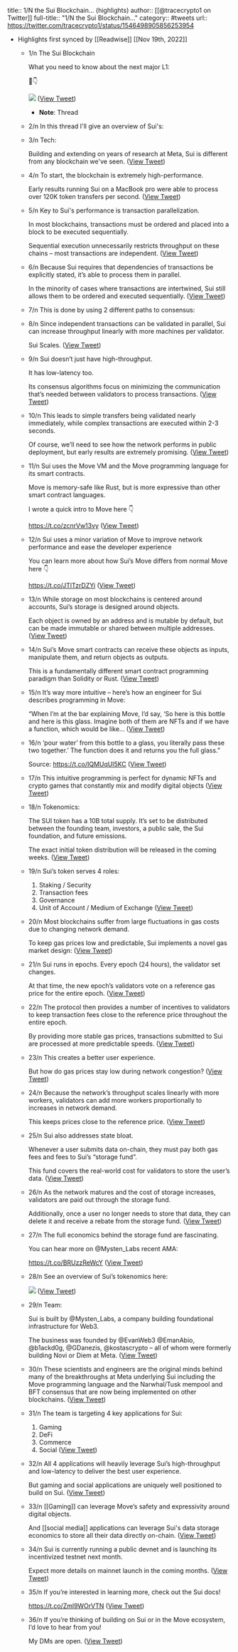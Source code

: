 title:: 1/N the Sui Blockchain... (highlights)
author:: [[@tracecrypto1 on Twitter]]
full-title:: "1/N the Sui Blockchain..."
category:: #tweets
url:: https://twitter.com/tracecrypto1/status/1546498905856253954

- Highlights first synced by [[Readwise]] [[Nov 19th, 2022]]
	- 1/n The Sui Blockchain
	  
	  What you need to know about the next major L1:
	  
	  🧵👇 
	  
	  ![](https://pbs.twimg.com/media/FXY_HcKWAAgUJ3n.png) ([View Tweet](https://twitter.com/tracecrypto1/status/1546498905856253954))
		- **Note**: Thread
	- 2/n In this thread I'll give an overview of Sui's:
	- 3/n Tech:
	  
	  Building and extending on years of research at Meta, Sui is different from any blockchain we've seen. ([View Tweet](https://twitter.com/tracecrypto1/status/1546498908494462976))
	- 4/n To start, the blockchain is extremely high-performance. 
	  
	  Early results running Sui on a MacBook pro were able to process over 120K token transfers per second. ([View Tweet](https://twitter.com/tracecrypto1/status/1546498909513650177))
	- 5/n Key to Sui's performance is transaction parallelization.
	  
	  In most blockchains, transactions must be ordered and placed into a block to be executed sequentially. 
	  
	  Sequential execution unnecessarily restricts throughput on these chains – most transactions are independent. ([View Tweet](https://twitter.com/tracecrypto1/status/1546498910759387142))
	- 6/n Because Sui requires that dependencies of transactions be explicitly stated, it’s able to process them in parallel. 
	  
	  In the minority of cases where transactions are intertwined, Sui still allows them to be ordered and executed sequentially. ([View Tweet](https://twitter.com/tracecrypto1/status/1546498912017698816))
	- 7/n This is done by using 2 different paths to consensus:
	- 8/n Since independent transactions can be validated in parallel, Sui can increase throughput linearly with more machines per validator. 
	  
	  Sui Scales. ([View Tweet](https://twitter.com/tracecrypto1/status/1546498914286800896))
	- 9/n Sui doesn’t just have high-throughput. 
	  
	  It has low-latency too. 
	  
	  Its consensus algorithms focus on minimizing the communication that’s needed between validators to process transactions. ([View Tweet](https://twitter.com/tracecrypto1/status/1546498915356262400))
	- 10/n This leads to simple transfers being validated nearly immediately, while complex transactions are executed within 2-3 seconds.
	  
	  Of course, we’ll need to see how the network performs in public deployment, but early results are extremely promising. ([View Tweet](https://twitter.com/tracecrypto1/status/1546498916560113665))
	- 11/n Sui uses the Move VM and the Move programming language for its smart contracts. 
	  
	  Move is memory-safe like Rust, but is more expressive than other smart contract languages.
	  
	  I wrote a quick intro to Move here 👇
	  
	  https://t.co/zcnrVw13vy ([View Tweet](https://twitter.com/tracecrypto1/status/1546498917684203520))
	- 12/n Sui uses a minor variation of Move to improve network performance and ease the developer experience
	  
	  You can learn more about how Sui’s Move differs from normal Move here 👇
	  
	  https://t.co/JTlTzrDZYi ([View Tweet](https://twitter.com/tracecrypto1/status/1546498919164698625))
	- 13/n While storage on most blockchains is centered around accounts, Sui’s storage is designed around objects. 
	  
	  Each object is owned by an address and is mutable by default, but can be made immutable or shared between multiple addresses. ([View Tweet](https://twitter.com/tracecrypto1/status/1546498920418877441))
	- 14/n Sui’s Move smart contracts can receive these objects as inputs, manipulate them, and return objects as outputs. 
	  
	  This is a fundamentally different smart contract programming paradigm than Solidity or Rust. ([View Tweet](https://twitter.com/tracecrypto1/status/1546498921521991681))
	- 15/n It’s way more intuitive – here’s how an engineer for Sui describes programming in Move:
	  
	  “When I’m at the bar explaining Move, I’d say, ‘So here is this bottle and here is this glass. Imagine both of them are NFTs and if we have a function, which would be like... ([View Tweet](https://twitter.com/tracecrypto1/status/1546498922692108289))
	- 16/n ‘pour water’ from this bottle to a glass, you literally pass these two together.’ The function does it and returns you the full glass.”
	  
	  Source: https://t.co/IQMUqUl5KC ([View Tweet](https://twitter.com/tracecrypto1/status/1546498923812032513))
	- 17/n This intuitive programming is perfect for dynamic NFTs and crypto games that constantly mix and modify digital objects ([View Tweet](https://twitter.com/tracecrypto1/status/1546498925095436288))
	- 18/n Tokenomics:
	  
	  The SUI token has a 10B total supply. It’s set to be distributed between the founding team, investors, a public sale, the Sui foundation, and future emissions. 
	  
	  The exact initial token distribution will be released in the coming weeks. ([View Tweet](https://twitter.com/tracecrypto1/status/1546498926127218689))
	- 19/n Sui’s token serves 4 roles:
	  
	  1. Staking / Security
	  2. Transaction fees
	  3. Governance
	  4. Unit of Account / Medium of Exchange ([View Tweet](https://twitter.com/tracecrypto1/status/1546498927305834497))
	- 20/n Most blockchains suffer from large fluctuations in gas costs due to changing network demand.
	  
	  To keep gas prices low and predictable, Sui implements a novel gas market design: ([View Tweet](https://twitter.com/tracecrypto1/status/1546498928354512898))
	- 21/n Sui runs in epochs. Every epoch (24 hours), the validator set changes. 
	  
	  At that time, the new epoch’s validators vote on a reference gas price for the entire epoch. ([View Tweet](https://twitter.com/tracecrypto1/status/1546498929486962688))
	- 22/n The protocol then provides a number of incentives to validators to keep transaction fees close to the reference price throughout the entire epoch. 
	  
	  By providing more stable gas prices, transactions submitted to Sui are processed at more predictable speeds. ([View Tweet](https://twitter.com/tracecrypto1/status/1546498930602565632))
	- 23/n This creates a better user experience.
	  
	  But how do gas prices stay low during network congestion? ([View Tweet](https://twitter.com/tracecrypto1/status/1546498931873415168))
	- 24/n Because the network’s throughput scales linearly with more workers, validators can add more workers proportionally to increases in network demand.
	  
	  This keeps prices close to the reference price. ([View Tweet](https://twitter.com/tracecrypto1/status/1546498932959846403))
	- 25/n Sui also addresses state bloat. 
	  
	  Whenever a user submits data on-chain, they must pay both gas fees and fees to Sui’s “storage fund”. 
	  
	  This fund covers the real-world cost for validators to store the user’s data. ([View Tweet](https://twitter.com/tracecrypto1/status/1546498934214135809))
	- 26/n As the network matures and the cost of storage increases, validators are paid out through the storage fund. 
	  
	  Additionally, once a user no longer needs to store that data, they can delete it and receive a rebate from the storage fund. ([View Tweet](https://twitter.com/tracecrypto1/status/1546500230149021697))
	- 27/n The full economics behind the storage fund are fascinating.
	  
	  You can hear more on @Mysten_Labs recent AMA:
	  
	  https://t.co/BRUzzReWcY ([View Tweet](https://twitter.com/tracecrypto1/status/1546500231298162691))
	- 28/n See an overview of Sui’s tokenomics here: 
	  
	  ![](https://pbs.twimg.com/media/FXZE-mLWAAE3fyD.jpg) ([View Tweet](https://twitter.com/tracecrypto1/status/1546500236155273216))
	- 29/n Team:
	  
	  Sui is built by @Mysten_Labs, a company building foundational infrastructure for Web3.
	  
	  The business was founded by @EvanWeb3 @EmanAbio, @b1ackd0g, @GDanezis, @kostascrypto – all of whom were formerly building Novi or Diem at Meta. ([View Tweet](https://twitter.com/tracecrypto1/status/1546500237820321793))
	- 30/n These scientists and engineers are the original minds behind many of the breakthroughs at Meta underlying Sui including the Move programming language and the Narwhal/Tusk mempool and BFT consensus that are now being implemented on other blockchains. ([View Tweet](https://twitter.com/tracecrypto1/status/1546500238986432512))
	- 31/n The team is targeting 4 key applications for Sui:
	  1. Gaming
	  2. DeFi
	  3. Commerce
	  4. Social ([View Tweet](https://twitter.com/tracecrypto1/status/1546500240160833540))
	- 32/n All 4 applications will heavily leverage Sui’s high-throughput and low-latency to deliver the best user experience. 
	  
	  But gaming and social applications are uniquely well positioned to build on Sui. ([View Tweet](https://twitter.com/tracecrypto1/status/1546500241196781576))
	- 33/n [[Gaming]] can leverage Move’s safety and expressivity around digital objects.
	  
	  And [[social media]] applications can leverage Sui's data storage economics to store all their data directly on-chain. ([View Tweet](https://twitter.com/tracecrypto1/status/1546500242354364416))
	- 34/n Sui is currently running a public devnet and is launching its incentivized testnet next month. 
	  
	  Expect more details on mainnet launch in the coming months. ([View Tweet](https://twitter.com/tracecrypto1/status/1546500243533008896))
	- 35/n If you’re interested in learning more, check out the Sui docs!
	  
	  https://t.co/Zml9WOrVTN ([View Tweet](https://twitter.com/tracecrypto1/status/1546500245428883458))
	- 36/n If you’re thinking of building on Sui or in the Move ecosystem, I’d love to hear from you! 
	  
	  My DMs are open. ([View Tweet](https://twitter.com/tracecrypto1/status/1546500247672741888))